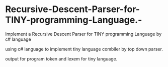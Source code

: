 # Recursive-Descent-Parser-for-TINY-programming-Language.-
 Implement a Recursive Descent Parser for TINY programming Language by c# language
 
 
 using c# language to implement tiny language combiler by  top down parser.
 
 output for program token and lexem for tiny language.
 
 
